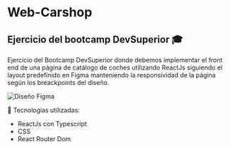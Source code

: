# Web-Carshop

## Ejercicio del bootcamp DevSuperior :mortar_board:

Ejercicio del Bootcamp DevSuperior donde debemos implementar el front end de una página de catálogo de coches utilizando ReactJs siguiendo el layout predefinido en Figma manteniendo la responsividad de la página según los breackpoints del diseño.

 ![Diseño Figma](https://github.com/niltonsjr/web-carshop/docs/car_shop.png)

:hammer: Tecnologías utilizadas:
- ReactJs con Typescript
- CSS
- React Router Dom